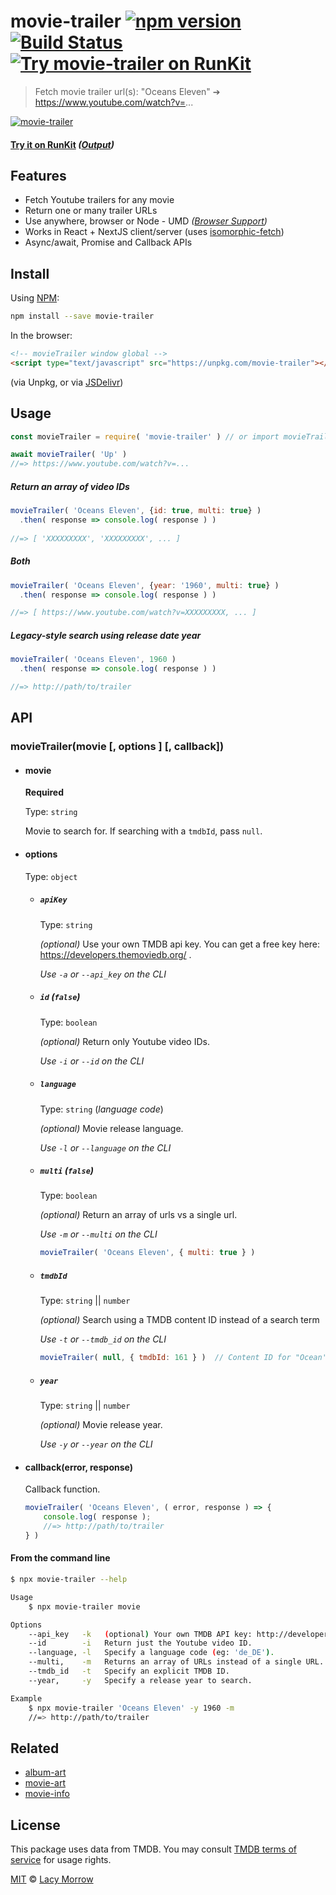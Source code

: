 # movie-trailer [![npm version](https://badge.fury.io/js/movie-trailer.svg)](https://badge.fury.io/js/movie-trailer) [![Build Status](https://travis-ci.org/lacymorrow/movie-trailer.svg?branch=master)](https://travis-ci.org/lacymorrow/movie-trailer) [![Try movie-trailer on RunKit](https://badge.runkitcdn.com/movie-trailer.svg)](https://npm.runkit.com/movie-trailer)

> Fetch movie trailer url(s): "Oceans Eleven" ➔ https://www.youtube.com/watch?v=...

[![movie-trailer](https://github.com/lacymorrow/movie-trailer/raw/master/demo.svg?sanitize=true)]()

#### [Try it on RunKit](https://runkit.com/lacymorrow/movie-trailer) _([Output](https://runkit.io/lacymorrow/movie-trailer/branches/master?search=Avatar))_


## Features
 * Fetch Youtube trailers for any movie
 * Return one or many trailer URLs
 * Use anywhere, browser or Node - UMD _([Browser Support](https://caniuse.com/#feat=fetch))_
 * Works in React + NextJS client/server (uses [isomorphic-fetch](https://www.npmjs.com/package/isomorphic-fetch))
 * Async/await, Promise and Callback APIs


## Install

Using [NPM](https://npmjs.com):

```bash
npm install --save movie-trailer
```

In the browser:

```html
<!-- movieTrailer window global -->
<script type="text/javascript" src="https://unpkg.com/movie-trailer"></script>
```
(via Unpkg, or via [JSDelivr](https://cdn.jsdelivr.net/npm/movie-trailer/index.min.js))


## Usage

```js
const movieTrailer = require( 'movie-trailer' ) // or import movieTrailer from 'movie-trailer'

await movieTrailer( 'Up' )
//=> https://www.youtube.com/watch?v=...
```

##### Return an array of video IDs
```js
movieTrailer( 'Oceans Eleven', {id: true, multi: true} )
  .then( response => console.log( response ) )
  
//=> [ 'XXXXXXXXX', 'XXXXXXXXX', ... ]
```

##### Both
```js
movieTrailer( 'Oceans Eleven', {year: '1960', multi: true} )
  .then( response => console.log( response ) )

//=> [ https://www.youtube.com/watch?v=XXXXXXXXX, ... ]
```

##### Legacy-style search using release date year
```js
movieTrailer( 'Oceans Eleven', 1960 )
  .then( response => console.log( response ) )

//=> http://path/to/trailer
```

## API

### movieTrailer(movie [, options ] [, callback])

* #### movie

	**Required**

	Type: `string`

	Movie to search for. If searching with a `tmdbId`, pass `null`.


* #### options 

	Type: `object`

	* ##### `apiKey`

		Type: `string` 

		_(optional)_ Use your own TMDB api key. You can get a free key here: https://developers.themoviedb.org/ .

		_Use `-a` or `--api_key` on the CLI_

	* ##### `id` _(`false`)_

		Type: `boolean` 

		_(optional)_ Return only Youtube video IDs.

		_Use `-i` or `--id` on the CLI_
		
	
	* ##### `language`

		Type: `string` (_language code_)

		_(optional)_ Movie release language.

		_Use `-l` or `--language` on the CLI_
		

	* ##### `multi` _(`false`)_

		Type: `boolean` 

		_(optional)_ Return an array of urls vs a single url.

		_Use `-m` or `--multi` on the CLI_

		```js
		movieTrailer( 'Oceans Eleven', { multi: true } )
		```

	* ##### `tmdbId`

		Type: `string` || `number` 

		_(optional)_ Search using a TMDB content ID instead of a search term

		_Use `-t` or `--tmdb_id` on the CLI_

		```js
		movieTrailer( null, { tmdbId: 161 } )  // Content ID for "Ocean's Eleven"
		```

	* ##### `year`

		Type: `string` || `number`

		_(optional)_ Movie release year.

		_Use `-y` or `--year` on the CLI_


* #### callback(error, response)

	Callback function.

	```js
	movieTrailer( 'Oceans Eleven', ( error, response ) => {
	    console.log( response ); 
	    //=> http://path/to/trailer
	} )
	```


#### From the command line

```bash
$ npx movie-trailer --help

Usage
	$ npx movie-trailer movie 	

Options
	--api_key   -k   (optional) Your own TMDB API key: http://developers.themoviedb.org
	--id        -i   Return just the Youtube video ID.
	--language, -l   Specify a language code (eg: 'de_DE').
	--multi,    -m   Returns an array of URLs instead of a single URL.
	--tmdb_id   -t   Specify an explicit TMDB ID.
	--year,     -y   Specify a release year to search.

Example
	$ npx movie-trailer 'Oceans Eleven' -y 1960 -m
	//=> http://path/to/trailer
```


## Related

* [album-art](https://github.com/lacymorrow/album-art)
* [movie-art](https://github.com/lacymorrow/movie-art)
* [movie-info](https://github.com/lacymorrow/movie-info)


## License

This package uses data from TMDB. You may consult [TMDB terms of service](https://www.themoviedb.org/documentation/api/terms-of-use) for usage rights.

[MIT](http://opensource.org/licenses/MIT) © [Lacy Morrow](http://lacymorrow.com)

